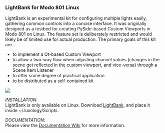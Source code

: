 ### LightBank for Modo 801 Linux

LightBank is an experimental kit for configuring multiple lights easily, gathering common controls into a concise interface. It was originally designed as a testbed for creating PySide-based Custom Viewports in Modo 801 on Linux. The feature set is deliberately restricted and would likely be of limited use for actual production. The primary goals of this kit are...
* to implement a Qt-based Custom Viewport
* to allow a two-way flow when adjusting channel values (changes in the scene get reflected in the custom viewport, and vice-versa) through a Scene Item Listener
* to offer some degree of practical application
* to be distributed as a self-contained kit


[![](http://www.timcrowson.com/wp-content/uploads/2014/07/lightbank_001-1024x638.jpg)](http://www.timcrowson.com/wp-content/uploads/2014/07/lightbank_001.jpg)

*INSTALLATION:* <br/>
LightBank is only available on Linux.
Download [LightBank](http://www.timcrowson.com/downloads/lightbank/LightBank.zip), and place it inside ~/.luxology/Scripts.

*DOCUMENTATION*:<br>
Please view the [Documentation Wiki](https://github.com/tcrowson/LightBank/wiki) for more information.

